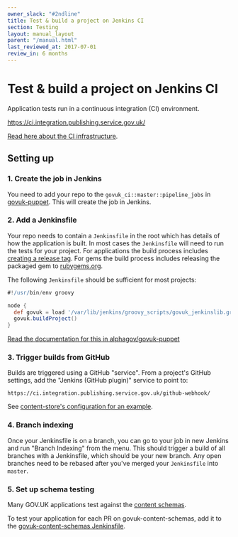 ```yaml
---
owner_slack: "#2ndline"
title: Test & build a project on Jenkins CI
section: Testing
layout: manual_layout
parent: "/manual.html"
last_reviewed_at: 2017-07-01
review_in: 6 months
---
```


# Test & build a project on Jenkins CI

Application tests run in a continuous integration (CI) environment.

https://ci.integration.publishing.service.gov.uk/

[Read here about the CI infrastructure](/manual/jenkins-ci.html).

## Setting up

### 1. Create the job in Jenkins

You need to add your repo to the `govuk_ci::master::pipeline_jobs` in [govuk-puppet][pipeline_jobs]. This will create the job in Jenkins.

[pipeline_jobs]: https://github.com/alphagov/govuk-puppet/blob/master/hieradata/common.yaml

### 2. Add a Jenkinsfile

Your repo needs to contain a `Jenkinsfile` in the root which has
details of how the application is built. In most cases the `Jenkinsfile` will need to run the tests for your project. For applications the build process includes [creating a release tag](/manual/releasing-software.html). For gems the build process includes releasing the packaged gem to [rubygems.org](https://rubygems.org).

The following `Jenkinsfile` should be sufficient for most projects:

```groovy
#!/usr/bin/env groovy

node {
  def govuk = load '/var/lib/jenkins/groovy_scripts/govuk_jenkinslib.groovy'
  govuk.buildProject()
}
```

[Read the documentation for this in alphagov/govuk-puppet][puppet-x]

[puppet-x]: https://github.com/alphagov/govuk-puppet/blob/master/modules/govuk_jenkins/files/var/lib/jenkins/groovy_scripts/govuk_jenkinslib.groovy

### 3. Trigger builds from GitHub

Builds are triggered using a GitHub "service". From a project's GitHub
settings, add the "Jenkins (GitHub plugin)" service to point to:

```
https://ci.integration.publishing.service.gov.uk/github-webhook/
```

See [content-store's configuration for an example][example].

[example]: https://github.com/alphagov/content-store/settings/hooks/1995352

### 4. Branch indexing

Once your Jenkinsfile is on a branch, you can go to your job in new Jenkins and
run "Branch Indexing" from the menu. This should trigger a build of all branches
with a Jenkinsfile, which should be your new branch. Any open branches need to be rebased after you've merged your `Jenkinsfile` into `master`.

### 5. Set up schema testing

Many GOV.UK applications test against the
[content schemas](https://github.com/alphagov/govuk-content-schemas/).

To test your application for each PR on govuk-content-schemas, add it to the [govuk-content-schemas
Jenkinsfile](https://github.com/alphagov/govuk-content-schemas/blob/master/Jenkinsfile).
